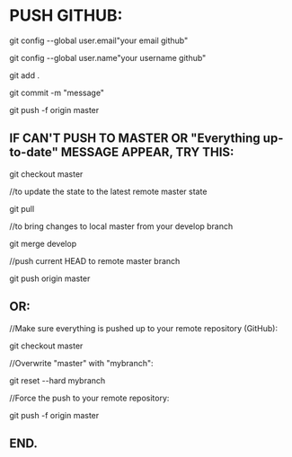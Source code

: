 # PUSH GITHUB:

git config --global user.email"your email github"

git config --global user.name"your username github"

git add .

git commit -m "message"

git push -f origin master

## IF CAN'T PUSH TO MASTER OR "Everything up-to-date" MESSAGE APPEAR, TRY THIS:

git checkout master

//to update the state to the latest remote master state

git pull               

//to bring changes to local master from your develop branch

git merge develop 

//push current HEAD to remote master branch    

git push origin master 

## OR:

//Make sure everything is pushed up to your remote repository (GitHub):

git checkout master

//Overwrite "master" with "mybranch":

git reset --hard mybranch

//Force the push to your remote repository:

git push -f origin master

## END.
